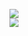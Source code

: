 [![](https://img.shields.io/badge/Made%20With-Github%20Spray-lightgrey.svg?style=for-the-badge&logo=github)](https://github.com/Annihil/github-spray#3816)  
[![](https://i.imgur.com/2DrTn0Z.gif)](https://github.com/Annihil/github-spray)